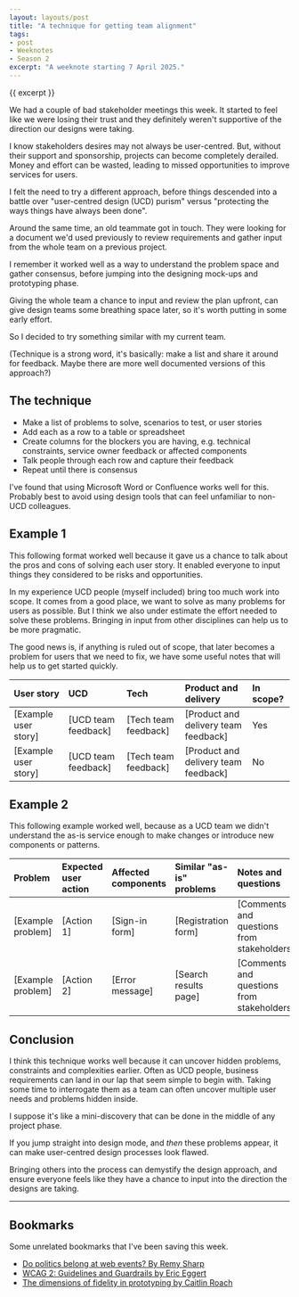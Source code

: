 ```yaml
---
layout: layouts/post
title: "A technique for getting team alignment"
tags:
- post
- Weeknotes
- Season 2
excerpt: "A weeknote starting 7 April 2025."
--- 
```


{{ excerpt }}

We had a couple of bad stakeholder meetings this week. It started to feel like we were losing their trust and they definitely weren't supportive of the direction our designs were taking.

I know stakeholders desires may not always be user-centred. But, without their support and sponsorship, projects can become completely derailed. Money and effort can be wasted, leading to missed opportunities to improve services for users.

I felt the need to try a different approach, before things descended into a battle over "user-centred design (UCD) purism" versus "protecting the ways things have always been done".

Around the same time, an old teammate got in touch. They were looking for a document we'd used previously to review requirements and gather input from the whole team on a previous project.

I remember it worked well as a way to understand the problem space and gather consensus, before jumping into the designing mock-ups and prototyping phase.

Giving the whole team a chance to input and review the plan upfront, can give design teams some breathing space later, so it's worth putting in some early effort.

So I decided to try something similar with my current team.

(Technique is a strong word, it's basically: make a list and share it around for feedback. Maybe there are more well documented versions of this approach?)

## The technique

- Make a list of problems to solve, scenarios to test, or user stories
- Add each as a row to a table or spreadsheet
- Create columns for the blockers you are having, e.g. technical constraints, service owner feedback or affected components
- Talk people through each row and capture their feedback
- Repeat until there is consensus

I've found that using Microsoft Word or Confluence works well for this. Probably best to avoid using design tools that can feel unfamiliar to non-UCD colleagues.

## Example 1

This following format worked well because it gave us a chance to talk about the pros and cons of solving each user story. It enabled everyone to input things they considered to be risks and opportunities. 

In my experience UCD people (myself included) bring too much work into scope. It comes from a good place, we want to solve as many problems for users as possible. But I think we also under estimate the effort needed to solve these problems. Bringing in input from other disciplines can help us to be more pragmatic.

The good news is, if anything is ruled out of scope, that later becomes a problem for users that we need to fix, we have some useful notes that will help us to get started quickly.

| User story | UCD | Tech | Product and delivery | In scope? |
|:--|:--|:--|:--|:--|
| [Example user story] | [UCD team feedback] | [Tech team feedback] | [Product and delivery team feedback] | Yes |
| [Example user story] | [UCD team feedback] | [Tech team feedback] | [Product and delivery team feedback] | No |

## Example 2

This following example worked well, because as a UCD team we didn't understand the as-is service enough to make changes or introduce new components or patterns.

| Problem | Expected user action | Affected components | Similar "as-is" problems | Notes and questions |
|:--|:--|:--|:--|:--|
| [Example problem] | [Action 1] | [Sign-in form] | [Registration form] | [Comments and questions from stakeholders] |
| [Example problem] | [Action 2] | [Error message] | [Search results page] | [Comments and questions from stakeholders] |

## Conclusion

I think this technique works well because it can uncover hidden problems, constraints and complexities earlier. Often as UCD people, business requirements can land in our lap that seem simple to begin with. Taking some time to interrogate them as a team can often uncover multiple user needs and problems hidden inside.

I suppose it's like a mini-discovery that can be done in the middle of any project phase.

If you jump straight into design mode, and *then* these problems appear, it can make user-centred design processes look flawed.

Bringing others into the process can demystify the design approach, and ensure everyone feels like they have a chance to input into the direction the designs are taking.

***

## Bookmarks

Some unrelated bookmarks that I've been saving this week.

- [Do politics belong at web events? By Remy Sharp](https://remysharp.com/2025/04/07/do-politics-belong-at-web-events)
- [WCAG 2: Guidelines and Guardrails by Eric Eggert](https://yatil.net/blog/wcag-2-guidelines-and-guardrails)
- [The dimensions of fidelity in prototyping by Caitlin Roach](https://www.tpximpact.com/knowledge-hub/blogs/design/fidelity-in-prototyping)